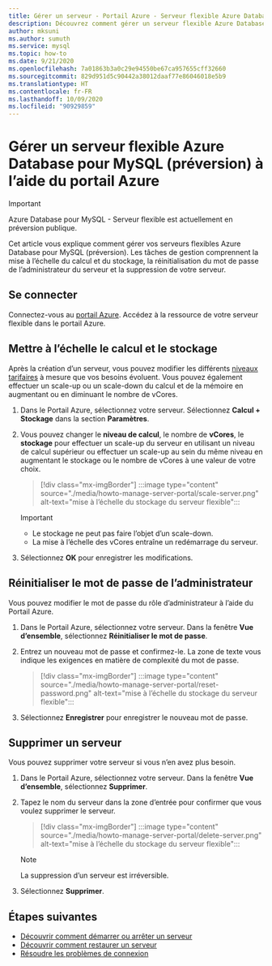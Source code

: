 ```yaml
---
title: Gérer un serveur - Portail Azure - Serveur flexible Azure Database pour MySQL
description: Découvrez comment gérer un serveur flexible Azure Database pour MySQL à partir du portail Azure.
author: mksuni
ms.author: sumuth
ms.service: mysql
ms.topic: how-to
ms.date: 9/21/2020
ms.openlocfilehash: 7a01863b3a0c29e94550be67ca957655cff32660
ms.sourcegitcommit: 829d951d5c90442a38012daaf77e86046018e5b9
ms.translationtype: HT
ms.contentlocale: fr-FR
ms.lasthandoff: 10/09/2020
ms.locfileid: "90929859"
---
```

# <a name="manage-an-azure-database-for-mysql---flexible-server-preview-using-azure-portal"></a>Gérer un serveur flexible Azure Database pour MySQL (préversion) à l’aide du portail Azure


> [!IMPORTANT]
> Azure Database pour MySQL - Serveur flexible est actuellement en préversion publique.

Cet article vous explique comment gérer vos serveurs flexibles Azure Database pour MySQL (préversion). Les tâches de gestion comprennent la mise à l’échelle du calcul et du stockage, la réinitialisation du mot de passe de l’administrateur du serveur et la suppression de votre serveur.

## <a name="sign-in"></a>Se connecter
Connectez-vous au [portail Azure](https://portal.azure.com). Accédez à la ressource de votre serveur flexible dans le portail Azure.

## <a name="scale-compute-and-storage"></a>Mettre à l’échelle le calcul et le stockage

Après la création d’un serveur, vous pouvez modifier les différents [niveaux tarifaires](https://azure.microsoft.com/pricing/details/mysql/) à mesure que vos besoins évoluent. Vous pouvez également effectuer un scale-up ou un scale-down du calcul et de la mémoire en augmentant ou en diminuant le nombre de vCores.

1. Dans le Portail Azure, sélectionnez votre serveur. Sélectionnez **Calcul + Stockage** dans la section **Paramètres**.

2. Vous pouvez changer le **niveau de calcul**, le nombre de **vCores**, le **stockage** pour effectuer un scale-up du serveur en utilisant un niveau de calcul supérieur ou effectuer un scale-up au sein du même niveau en augmentant le stockage ou le nombre de vCores à une valeur de votre choix.

   > [!div class="mx-imgBorder"]
   > :::image type="content" source="./media/howto-manage-server-portal/scale-server.png" alt-text="mise à l’échelle du stockage du serveur flexible":::

   > [!Important]
   > - Le stockage ne peut pas faire l’objet d’un scale-down.
   > - La mise à l’échelle des vCores entraîne un redémarrage du serveur.

3. Sélectionnez **OK** pour enregistrer les modifications.

## <a name="reset-admin-password"></a>Réinitialiser le mot de passe de l’administrateur

Vous pouvez modifier le mot de passe du rôle d’administrateur à l’aide du Portail Azure.

1. Dans le Portail Azure, sélectionnez votre serveur. Dans la fenêtre **Vue d’ensemble**, sélectionnez **Réinitialiser le mot de passe**.

2. Entrez un nouveau mot de passe et confirmez-le. La zone de texte vous indique les exigences en matière de complexité du mot de passe.

   > [!div class="mx-imgBorder"]
   > :::image type="content" source="./media/howto-manage-server-portal/reset-password.png" alt-text="mise à l’échelle du stockage du serveur flexible":::

3. Sélectionnez **Enregistrer** pour enregistrer le nouveau mot de passe.

## <a name="delete-a-server"></a>Supprimer un serveur

Vous pouvez supprimer votre serveur si vous n’en avez plus besoin.

1. Dans le Portail Azure, sélectionnez votre serveur. Dans la fenêtre **Vue d’ensemble**, sélectionnez **Supprimer**.

2. Tapez le nom du serveur dans la zone d’entrée pour confirmer que vous voulez supprimer le serveur.

   > [!div class="mx-imgBorder"]
   > :::image type="content" source="./media/howto-manage-server-portal/delete-server.png" alt-text="mise à l’échelle du stockage du serveur flexible":::

   > [!NOTE]
   > La suppression d’un serveur est irréversible.

3. Sélectionnez **Supprimer**.

## <a name="next-steps"></a>Étapes suivantes
- [Découvrir comment démarrer ou arrêter un serveur](how-to-stop-start-server-portal.md)
- [Découvrir comment restaurer un serveur](how-to-restore-server-portal.md)
- [Résoudre les problèmes de connexion](how-to-troubleshoot-common-connection-issues.md)

